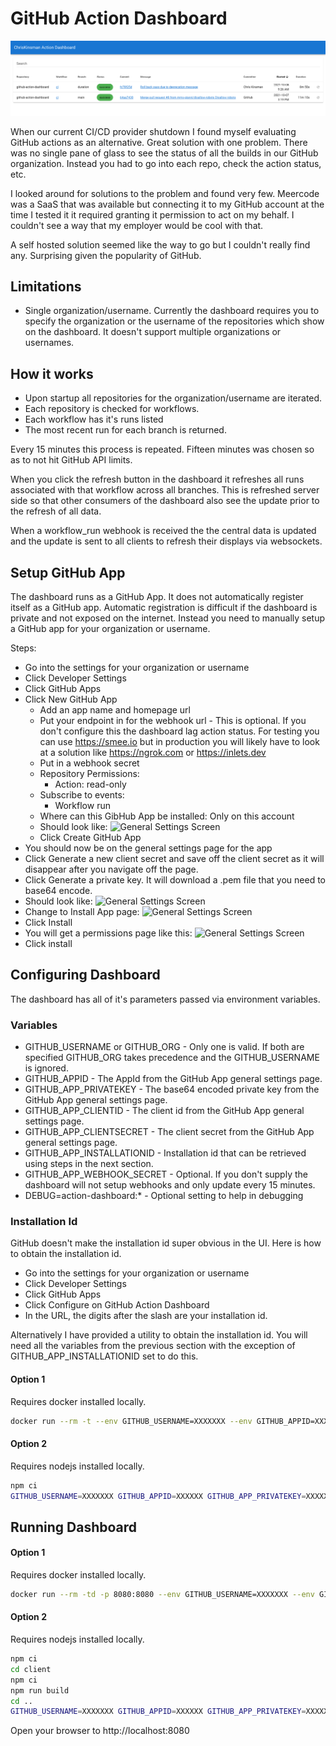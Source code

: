 # GitHub Action Dashboard

![ScreenShot](https://github.com/ChrisKinsman/github-action-dashboard/blob/main/docs/images/ActionDashboardScreenShot.png)

When our current CI/CD provider shutdown I found myself evaluating GitHub actions as an alternative. Great solution with one problem. There was no single pane of glass to see the status of all the builds in our GitHub organization. Instead you had to go into each repo, check the action status, etc.

I looked around for solutions to the problem and found very few.  Meercode was a SaaS that was available but connecting it to my GitHub account at the time I tested it it required granting it permission to act on my behalf. I couldn't see a way that my employer would be cool with that.

A self hosted solution seemed like the way to go but I couldn't really find any.  Surprising given the popularity of GitHub.

## Limitations

* Single organization/username.  Currently the dashboard requires you to specify the organization or the username of the repositories which show on the dashboard. It doesn't support multiple organizations or usernames.

## How it works

* Upon startup all repositories for the organization/username are iterated. 
* Each repository is checked for workflows.
* Each workflow has it's runs listed 
* The most recent run for each branch is returned.

Every 15 minutes this process is repeated.  Fifteen minutes was chosen so as to not hit GitHub API limits.

When you click the refresh button in the dashboard it refreshes all runs associated with that workflow across all branches.  This is refreshed server side so that other consumers of the dashboard also see the update prior to the refresh of all data.

When a workflow_run webhook is received the the central data is updated and the update is sent to all clients to refresh their displays via websockets.

## Setup GitHub App

The dashboard runs as a GitHub App.  It does not automatically register itself as a GitHub app.  Automatic registration is difficult if the dashboard is private and not exposed on the internet.  Instead you need to manually setup a GitHub app for your organization or  username.

Steps:
* Go into the settings for your organization or username
* Click Developer Settings
* Click GitHub Apps
* Click New GitHub App
    * Add an app name and homepage url
    * Put your endpoint in for the webhook url - This is optional. If you don't configure this the dashboard lag action status.  For testing you can use https://smee.io but in production you will likely have to look at a solution like https://ngrok.com or https://inlets.dev
    * Put in a webhook secret
    * Repository Permissions:
        * Action: read-only
    * Subscribe to events:
        * Workflow run
    * Where can this GibHub App be installed: Only on this account    
    * Should look like: ![General Settings Screen](https://github.com/ChrisKinsman/github-action-dashboard/blob/main/docs/images/ActionDashboardNewGitHubApp.png)
    * Click Create GitHub App 
* You should now be on the general settings page for the app
* Click Generate a new client secret and save off the client secret as it will disappear after you navigate off the page.
* Click Generate a private key.  It will download a .pem file that you need to base64 encode.
* Should look like: ![General Settings Screen](https://github.com/ChrisKinsman/github-action-dashboard/blob/main/docs/images/ActionDashboardGeneralSettings.png)
* Change to Install App page: ![General Settings Screen](https://github.com/ChrisKinsman/github-action-dashboard/blob/main/docs/images/ActionDashboardInstall.png)
* Click Install
* You will get a permissions page like this: ![General Settings Screen](https://github.com/ChrisKinsman/github-action-dashboard/blob/main/docs/images/ActionDashboardPermissions.png)
* Click install

## Configuring Dashboard

The dashboard has all of it's parameters passed via environment variables.

### Variables

* GITHUB_USERNAME or GITHUB_ORG - Only one is valid.  If both are specified GITHUB_ORG takes precedence and the GITHUB_USERNAME is ignored.
* GITHUB_APPID - The AppId from the GitHub App general settings page.
* GITHUB_APP_PRIVATEKEY - The base64 encoded private key from the GitHub App general settings page. 
* GITHUB_APP_CLIENTID - The client id from the GitHub App general settings page.
* GITHUB_APP_CLIENTSECRET - The client secret from the GitHub App general settings page.
* GITHUB_APP_INSTALLATIONID - Installation id that can be retrieved using steps in the next section.
* GITHUB_APP_WEBHOOK_SECRET - Optional.  If you don't supply the dashboard will not setup webhooks and only update every 15 minutes.
* DEBUG=action-dashboard:* - Optional setting to help in debugging

### Installation Id

GitHub doesn't make the installation id super obvious in the UI. Here is how to obtain the installation id.

* Go into the settings for your organization or username
* Click Developer Settings
* Click GitHub Apps
* Click Configure on GitHub Action Dashboard
* In the URL, the digits after the slash are your installation id.


Alternatively I have provided a utility to obtain the installation id. You will need all the variables from the previous section with the exception of GITHUB_APP_INSTALLATIONID set to do this.
#### Option 1

Requires docker installed locally.

~~~bash
docker run --rm -t --env GITHUB_USERNAME=XXXXXXX --env GITHUB_APPID=XXXXXX --env GITHUB_APP_PRIVATEKEY=XXXXXXXXXXXXXXXXXXX --env GITHUB_APP_CLIENTID=XXX.XXXXXXXXXXXXXXXX --env GITHUB_APP_CLIENTSECRET=XXXXXXXXXXXXXXXXXXXXXXXXXXXXXXX ghcr.io/chriskinsman/github-action-dashboard:edge node getinstallationid.js
~~~

#### Option 2

Requires nodejs installed locally.

~~~bash
npm ci
GITHUB_USERNAME=XXXXXXX GITHUB_APPID=XXXXXX GITHUB_APP_PRIVATEKEY=XXXXXXXXXXXXXXXXXXXXX GITHUB_APP_CLIENTID=XXX.XXXXXXXXXXXXXXXX GITHUB_APP_CLIENTSECRET=XXXXXXXXXXXXXXXXXXXXXXXXXXXXXXX node getinstallationid.js
~~~

## Running Dashboard

#### Option 1

Requires docker installed locally.

~~~bash
docker run --rm -td -p 8080:8080 --env GITHUB_USERNAME=XXXXXXX --env GITHUB_APPID=XXXXXX --env GITHUB_APP_PRIVATEKEY=XXXXXXXXXXXXXXXXXXXXXXXXXXXXX --env GITHUB_APP_CLIENTID=XXX.XXXXXXXXXXXXXXXX --env GITHUB_APP_CLIENTSECRET=XXXXXXXXXXXXXXXXXXXXXXXXXXXXXXX --env GITHUB_APP_INSTALLATIONID=XXXXXXX ghcr.io/chriskinsman/github-action-dashboard:edge node index.js
~~~

#### Option 2

Requires nodejs installed locally.

~~~bash
npm ci
cd client
npm ci
npm run build
cd ..
GITHUB_USERNAME=XXXXXXX GITHUB_APPID=XXXXXX GITHUB_APP_PRIVATEKEY=XXXXXXXXXXXXXXXXXXXXXXXXXXXXXX GITHUB_APP_CLIENTID=XXX.XXXXXXXXXXXXXXXX GITHUB_APP_CLIENTSECRET=XXXXXXXXXXXXXXXXXXXXXXXXXXXXXXX GITHUB_APP_INSTALLATIONID=XXXXXXX node index.js
~~~

Open your browser to http://localhost:8080
